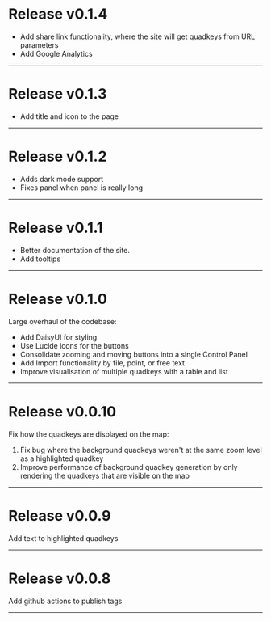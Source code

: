 # Release v0.1.4

- Add share link functionality, where the site will get quadkeys from URL parameters
- Add Google Analytics

---

# Release v0.1.3

- Add title and icon to the page

---

# Release v0.1.2

- Adds dark mode support
- Fixes panel when panel is really long

---

# Release v0.1.1

- Better documentation of the site.
- Add tooltips

---

# Release v0.1.0

Large overhaul of the codebase:

- Add DaisyUI for styling
- Use Lucide icons for the buttons
- Consolidate zooming and moving buttons into a single Control Panel
- Add Import functionality by file, point, or free text
- Improve visualisation of multiple quadkeys with a table and list

---

# Release v0.0.10

Fix how the quadkeys are displayed on the map:

1. Fix bug where the background quadkeys weren't at the same zoom level as a highlighted quadkey
2. Improve performance of background quadkey generation by only rendering the quadkeys that are visible on the map

---

# Release v0.0.9

Add text to highlighted quadkeys

---

# Release v0.0.8

Add github actions to publish tags

---
